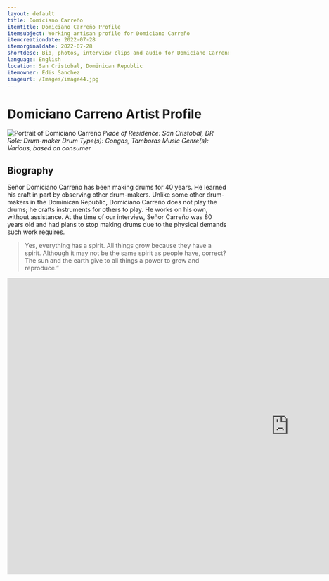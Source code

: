 ```yaml
---
layout: default
title: Domiciano Carreño
itemtitle: Domiciano Carreño Profile
itemsubject: Working artisan profile for Domiciano Carreño
itemcreationdate: 2022-07-28
itemorginaldate: 2022-07-28
shortdesc: Bio, photos, interview clips and audio for Domiciano Carreno
language: English
location: San Cristobal, Dominican Republic
itemowner: Edis Sanchez
imageurl: /Images/image44.jpg
---
```


# Domiciano Carreno Artist Profile 
![Portrait of Domiciano Carreño](/idah/images/carreno_portrait.jpg)
*Place of Residence: San Cristobal, DR*
*Role: Drum-maker*
*Drum Type(s): Congas, Tamboras*
*Music Genre(s): Various, based on consumer*

## Biography
Señor Domiciano Carreño has been making drums for 40 years. He learned his craft in part by observing other drum-makers. Unlike some other drum-makers in the Dominican Republic, Domiciano Carreño does not play the drums; he crafts instruments for others to play. He works on his own, without assistance. At the time of our interview, Señor Carreño was 80 years old and had plans to stop making drums due to the physical demands such work requires.

> Yes, everything has a spirit. All things grow because they have a spirit. 
> Although it may not be the same spirit as people have, correct? The sun and the earth give to all things a power to grow and reproduce.”

<iframe width="1280" height="675" src="https://www.youtube.com/embed/uZOrcH00V3Q" title="domiciano carreno interview excerpt" frameborder="0" allow="accelerometer; autoplay; clipboard-write; encrypted-media; gyroscope; picture-in-picture" allowfullscreen></iframe>

